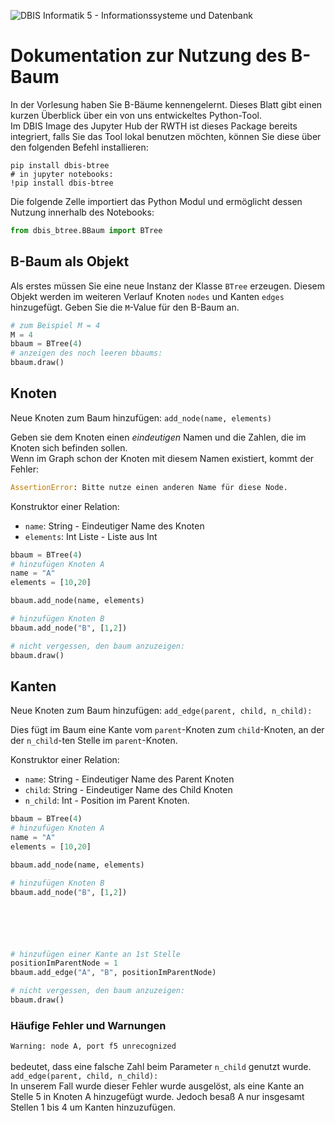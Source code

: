 ![DBIS Informatik 5 - Informationssysteme und Datenbank](https://dbis.rwth-aachen.de/dbis/wp-content/uploads/2022/04/dbis-logo.png)



# Dokumentation zur Nutzung des B-Baum
In der Vorlesung haben Sie B-Bäume kennengelernt.
Dieses Blatt gibt einen kurzen Überblick über ein von uns entwickeltes Python-Tool.\
Im DBIS Image des Jupyter Hub der RWTH ist dieses Package bereits integriert, falls Sie das Tool lokal benutzen möchten, können Sie diese über den folgenden Befehl installieren:
```python_pip install dbis-btree
pip install dbis-btree
# in jupyter notebooks:
!pip install dbis-btree
```
Die folgende Zelle importiert das Python Modul und ermöglicht dessen Nutzung innerhalb des Notebooks:
```python
from dbis_btree.BBaum import BTree
```

## B-Baum als Objekt

Als erstes müssen Sie eine neue Instanz der Klasse `BTree` erzeugen. Diesem Objekt werden im weiteren Verlauf Knoten `nodes` und Kanten `edges` hinzugefügt.
Geben Sie die `M`-Value für den B-Baum an.

```python
# zum Beispiel M = 4
M = 4
bbaum = BTree(4)
# anzeigen des noch leeren bbaums:
bbaum.draw()
```

## Knoten
Neue Knoten zum Baum hinzufügen: `add_node(name, elements)`

Geben sie dem Knoten einen _eindeutigen_ Namen und die Zahlen, die im Knoten sich befinden sollen.\
Wenn im Graph schon der Knoten mit diesem Namen existiert, kommt der Fehler: 
```python
AssertionError: Bitte nutze einen anderen Name für diese Node.
```

Konstruktor einer Relation:
* `name`: String - Eindeutiger Name des Knoten
* `elements`: Int Liste - Liste aus Int

```python
bbaum = BTree(4)
# hinzufügen Knoten A
name = "A"
elements = [10,20]

bbaum.add_node(name, elements)

# hinzufügen Knoten B
bbaum.add_node("B", [1,2])

# nicht vergessen, den baum anzuzeigen:
bbaum.draw()
```


## Kanten
Neue Knoten zum Baum hinzufügen: `add_edge(parent, child, n_child):`

Dies fügt im Baum eine Kante vom `parent`-Knoten zum `child`-Knoten, an der der `n_child`-ten Stelle im `parent`-Knoten.

Konstruktor einer Relation:
* `name`: String - Eindeutiger Name des Parent Knoten
* `child`: String - Eindeutiger Name des Child Knoten
* `n_child`: Int - Position im Parent Knoten.


```python
bbaum = BTree(4)
# hinzufügen Knoten A
name = "A"
elements = [10,20]

bbaum.add_node(name, elements)

# hinzufügen Knoten B
bbaum.add_node("B", [1,2])






# hinzufügen einer Kante an 1st Stelle
positionImParentNode = 1
bbaum.add_edge("A", "B", positionImParentNode)

# nicht vergessen, den baum anzuzeigen:
bbaum.draw()
```

### Häufige Fehler und Warnungen

`Warning: node A, port f5 unrecognized`\
\
bedeutet, dass eine falsche Zahl beim Parameter `n_child` genutzt wurde.\
`add_edge(parent, child, n_child):`\
In unserem Fall wurde dieser Fehler wurde ausgelöst, als eine Kante an Stelle 5 in Knoten A hinzugefügt wurde. Jedoch besaß A nur insgesamt Stellen 1 bis 4 um Kanten hinzuzufügen.